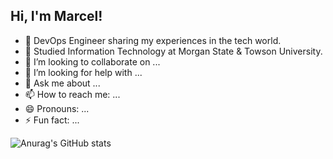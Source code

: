 ## Hi, I'm Marcel!

- 🔭 DevOps Engineer sharing my experiences in the tech world.
- 🌱 Studied Information Technology at Morgan State & Towson University. 
- 👯 I’m looking to collaborate on ...
- 🤔 I’m looking for help with ...
- 💬 Ask me about ...
- 📫 How to reach me: ...
- 😄 Pronouns: ...
- ⚡ Fun fact: ...

![Anurag's GitHub stats](https://github-readme-stats.vercel.app/api?username=urbannerd&show_icons=true&theme=dark_rank=false)

